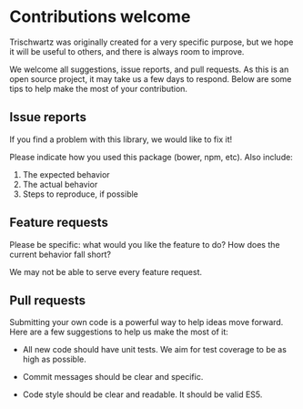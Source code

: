 # Contributions welcome

Trischwartz was originally created for a very specific purpose, but we hope
it will be useful to others, and there is always room to improve.

We welcome all suggestions, issue reports, and pull requests. As this is 
an open source project, it may take us a few days to respond. Below are some 
tips to help make the most of your contribution.

## Issue reports
If you find a problem with this library, we would like to fix it!

Please indicate how you used this package (bower, npm, etc). Also include:

1. The expected behavior
2. The actual behavior
3. Steps to reproduce, if possible

## Feature requests
Please be specific: what would you like the feature to do? How does the 
current behavior fall short?

We may not be able to serve every feature request.

## Pull requests
Submitting your own code is a powerful way to help ideas move forward. Here 
are a few suggestions to help us make the most of it:  

* All new code should have unit tests. We aim for test coverage to be as 
  high as possible.

* Commit messages should be clear and specific.

* Code style should be clear and readable. It should be valid ES5.
   
